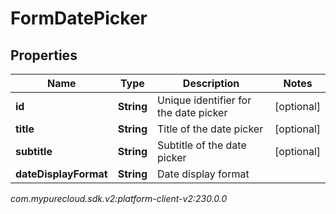 # FormDatePicker


## Properties

| Name | Type | Description | Notes |
| ------------ | ------------- | ------------- | ------------- |
| **id** | **String** | Unique identifier for the date picker |  [optional] |
| **title** | **String** | Title of the date picker |  [optional] |
| **subtitle** | **String** | Subtitle of the date picker |  [optional] |
| **dateDisplayFormat** | **String** | Date display format |  |




_com.mypurecloud.sdk.v2:platform-client-v2:230.0.0_
